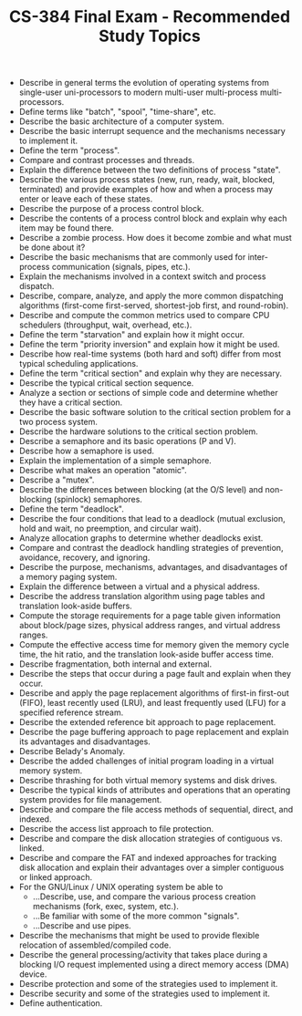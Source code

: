 ﻿---
title: "CS-384 Final Exam - Recommended Study Topics"
---

* Describe in general terms the evolution of operating systems from single-user uni-processors to modern multi-user multi-process multi-processors.
* Define terms like "batch", "spool", "time-share", etc.
* Describe the basic architecture of a computer system.
* Describe the basic interrupt sequence and the mechanisms necessary to implement it.
* Define the term "process".
* Compare and contrast processes and threads.
* Explain the difference between the two definitions of process "state".
* Describe the various process states (new, run, ready, wait, blocked, terminated) and provide examples of how and when a process may enter or leave each of these states.
* Describe the purpose of a process control block.
* Describe the contents of a process control block and explain why each item may be found there.
* Describe a zombie process. How does it become zombie and what must be done about it?
* Describe the basic mechanisms that are commonly used for inter-process communication (signals, pipes, etc.).
* Explain the mechanisms involved in a context switch and process dispatch.
* Describe, compare, analyze, and apply the more common dispatching algorithms (first-come first-served, shortest-job first, and round-robin).
* Describe and compute the common metrics used to compare CPU schedulers (throughput, wait, overhead, etc.).
* Define the term "starvation" and explain how it might occur.
* Define the term "priority inversion" and explain how it might be used.
* Describe how real-time systems (both hard and soft) differ from most typical scheduling applications.
* Define the term "critical section" and explain why they are necessary.
* Describe the typical critical section sequence.
* Analyze a section or sections of simple code and determine whether they have a critical section.
* Describe the basic software solution to the critical section problem for a two process system.
* Describe the hardware solutions to the critical section problem.
* Describe a semaphore and its basic operations (P and V).
* Describe how a semaphore is used.
* Explain the implementation of a simple semaphore.
* Describe what makes an operation "atomic".
* Describe a "mutex".
* Describe the differences between blocking (at the O/S level) and non-blocking (spinlock) semaphores.
* Define the term "deadlock".
* Describe the four conditions that lead to a deadlock (mutual exclusion, hold and wait, no preemption, and circular wait).
* Analyze allocation graphs to determine whether deadlocks exist.
* Compare and contrast the deadlock handling strategies of prevention, avoidance, recovery, and ignoring.
* Describe the purpose, mechanisms, advantages, and disadvantages of a memory paging system.
* Explain the difference between a virtual and a physical address.
* Describe the address translation algorithm using page tables and translation look-aside buffers.
* Compute the storage requirements for a page table given information about block/page sizes, physical address ranges, and virtual address ranges.
* Compute the effective access time for memory given the memory cycle time, the hit ratio, and the translation look-aside buffer access time.
* Describe fragmentation, both internal and external.
* Describe the steps that occur during a page fault and explain when they occur.
* Describe and apply the page replacement algorithms of first-in first-out (FIFO), least recently used (LRU), and least frequently used (LFU) for a specified reference stream.
* Describe the extended reference bit approach to page replacement.
* Describe the page buffering approach to page replacement and explain its advantages and disadvantages.
* Describe Belady's Anomaly.
* Describe the added challenges of initial program loading in a virtual memory system.
* Describe thrashing for both virtual memory systems and disk drives.
* Describe the typical kinds of attributes and operations that an operating system provides for file management.
* Describe and compare the file access methods of sequential, direct, and indexed.
* Describe the access list approach to file protection.
* Describe and compare the disk allocation strategies of contiguous vs. linked.
* Describe and compare the FAT and indexed approaches for tracking disk allocation and explain their advantages over a simpler contiguous or linked approach.
* For the GNU/Linux / UNIX operating system be able to
  * ...Describe, use, and compare the various process creation mechanisms (fork, exec, system, etc.).
  * ...Be familiar with some of the more common "signals".
  * ...Describe and use pipes.
* Describe the mechanisms that might be used to provide flexible relocation of assembled/compiled code.
* Describe the general processing/activity that takes place during a blocking I/O request implemented using a direct memory access (DMA) device.
* Describe protection and some of the strategies used to implement it.
* Describe security and some of the strategies used to implement it.
* Define authentication.